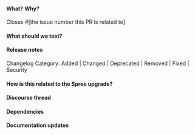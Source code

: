 #### What? Why?

Closes #[the issue number this PR is related to]

<!-- Explain why this change is needed and the solution you propose.
Provide context for others to understand it. -->



#### What should we test?
<!-- List which features should be tested and how. -->



#### Release notes
<!-- Write a line or two to be included in the release notes.
Everything is worth mentioning, because you did it for a reason. -->



<!-- Please assign one category to your PR and delete the others. 
The categories are based on https://keepachangelog.com/en/1.0.0/. -->

Changelog Category: Added | Changed | Deprecated | Removed | Fixed | Security

#### How is this related to the Spree upgrade?
<!-- Any known conflicts with the Spree Upgrade?
Explain them or remove this section. -->



#### Discourse thread
<!-- Is there a discussion about this in Discourse?
Add the link or remove this section. -->



#### Dependencies
<!-- Does this PR depend on another one?
Add the link or remove this section. -->



#### Documentation updates
<!-- Are their any wiki pages that need updating after merging this PR?
List them here or remove this section. -->

